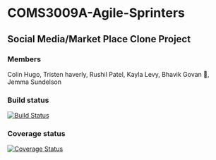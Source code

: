 # COMS3009A-Agile-Sprinters

## Social Media/Market Place Clone Project

### Members

Colin Hugo, Tristen haverly, Rushil Patel, Kayla Levy, Bhavik Govan 💯, Jemma Sundelson

### Build status
[![Build Status](https://travis-ci.com/soniabullah1/COMS3009A-Agile-Sprinters.svg?branch=main)](https://travis-ci.com/soniabullah1/COMS3009A-Agile-Sprinters)

### Coverage status
[![Coverage Status](https://coveralls.io/repos/github/soniabullah1/COMS3009A-Agile-Sprinters/badge.svg?branch=main)](https://coveralls.io/github/soniabullah1/COMS3009A-Agile-Sprinters?branch=main)


